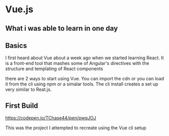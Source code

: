 # Vue.js 
## What i was able to learn in one day

## Basics
I first heard about Vue about a week ago when we started learning React. It is a front-end tool that mashes some of Angular's directives with the structure and templating of React components

there are 2 ways to start using Vue. You can import the cdn or you can load it from the cli using npm or a simalar tools.
The cli install creates a set up very similar to Reat.js.

## First Build
https://codepen.io/TChase44/pen/pwqJOJ

This was the project I attempted to recreate using the Vue cli setup
